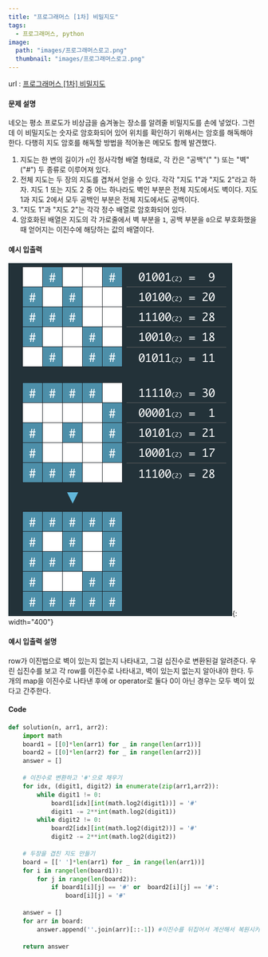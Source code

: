 ```yaml
---
title: "프로그래머스 [1차] 비밀지도"
tags:
  - 프로그래머스, python
image:
  path: "images/프로그래머스로고.png"
  thumbnail: "images/프로그래머스로고.png"
---
```


url : [프로그래머스 [1차] 비밀지도](https://school.programmers.co.kr/learn/courses/30/lessons/17681)

#### 문제 설명
네오는 평소 프로도가 비상금을 숨겨놓는 장소를 알려줄 비밀지도를 손에 넣었다. 그런데 이 비밀지도는 숫자로 암호화되어 있어 위치를 확인하기 위해서는 암호를 해독해야 한다. 다행히 지도 암호를 해독할 방법을 적어놓은 메모도 함께 발견했다.
1.  지도는 한 변의 길이가 `n`인 정사각형 배열 형태로, 각 칸은 "공백"(" ") 또는 "벽"("#") 두 종류로 이루어져 있다.
2.  전체 지도는 두 장의 지도를 겹쳐서 얻을 수 있다. 각각 "지도 1"과 "지도 2"라고 하자. 지도 1 또는 지도 2 중 어느 하나라도 벽인 부분은 전체 지도에서도 벽이다. 지도 1과 지도 2에서 모두 공백인 부분은 전체 지도에서도 공백이다.
3.  "지도 1"과 "지도 2"는 각각 정수 배열로 암호화되어 있다.
4.  암호화된 배열은 지도의 각 가로줄에서 벽 부분을 `1`, 공백 부분을 `0`으로 부호화했을 때 얻어지는 이진수에 해당하는 값의 배열이다.


#### 예시 입출력
![](/images/2023-06-16-20-58-37.png){: width="400"}


#### 예시 입출력 설명
row가 이진법으로 벽이 있는지 없는지 나타내고, 그걸 십진수로 변환된걸 알려준다.
우린 십진수를 보고 각 row를 이진수로 나타내고, 벽이 있는지 없는지 알아내야 한다.
두개의 map을 이진수로 나타낸 후에 or operator로 둘다 0이 아닌 경우는 모두 벽이 있다고 간주한다.


#### Code
```python
def solution(n, arr1, arr2):
    import math
    board1 = [[0]*len(arr1) for _ in range(len(arr1))]
    board2 = [[0]*len(arr2) for _ in range(len(arr2))]
    answer = []
    
    # 이진수로 변환하고 '#'으로 채우기
    for idx, (digit1, digit2) in enumerate(zip(arr1,arr2)):
        while digit1 != 0:
            board1[idx][int(math.log2(digit1))] = '#'
            digit1 -= 2**int(math.log2(digit1))
        while digit2 != 0:
            board2[idx][int(math.log2(digit2))] = '#'
            digit2 -= 2**int(math.log2(digit2))

    # 두장을 겹친 지도 만들기
    board = [[' ']*len(arr1) for _ in range(len(arr1))]
    for i in range(len(board1)):
        for j in range(len(board2)):
            if board1[i][j] == '#' or  board2[i][j] == '#':
                board[i][j] = '#'
    
    answer = []
    for arr in board:
        answer.append(''.join(arr)[::-1]) #이진수를 뒤집어서 계산해서 복원시키기
    
    return answer
```
